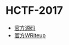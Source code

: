 # HCTF-2017

- [官方源码](https://github.com/vidar-team/HCTF2017)
- [官方WRiteup](https://xianzhi.aliyun.com/forum/topic/1589/)
